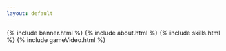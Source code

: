 ```yaml
---
layout: default
---
```



{% include banner.html %}
{% include about.html %}
{% include skills.html %}
{% include gameVideo.html %}
